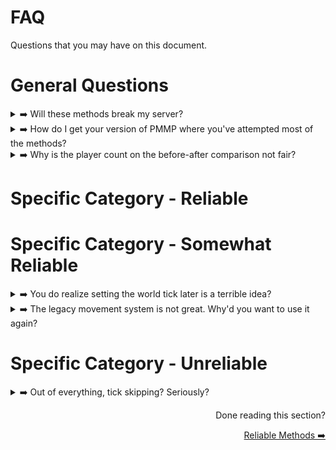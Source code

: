 # FAQ
Questions that you may have on this document.

# General Questions

<details>
<summary>➡️ Will these methods break my server?</summary>
<br>
Depending on the category you're considering. If you're looking at reliable methods, there shouldn't be any issues as long as you know what you're doing. On the other hand, if you're referring to unreliable methods, more issues will arise and needs to be fixed. 
</details>

<details>
<summary>➡️ How do I get your version of PMMP where you've attempted most of the methods?</summary>
<br>
You can't as I will not allow it. These were only tests, and this repository is solely intended for recording my discoveries — other servers are permitted to utilize it but I will not be held liable for any issues that arise.
</details>

<details>
<summary>➡️ Why is the player count on the before-after comparison not fair?</summary>
<br>
The player count displayed for my modified version of PMMP is incorrect. It's a problem that resulted from one of my own adjustments. However, because the information was gathered from a Skyblock server, the quantity of players is equal to the quantity of loaded worlds.
</details>

# Specific Category - Reliable

# Specific Category - Somewhat Reliable
<details>
<summary>➡️ You do realize setting the world tick later is a terrible idea?</summary>
<br>
On this point, I do agree with you. It would be challenging to employ that approach though since you have to manually repair the problems that result from doing so. You have to ensure that entity updates are not impacted by world tick modifications. You must not interfere with player updates since entities must update correctly.

If you think PMMP shouldn't be consuming so many resources for the server, if necessary, I would like you to attempt managing an 80-player SkyBlock server.
</details>

<details>
<summary>➡️ The legacy movement system is not great. Why'd you want to use it again?</summary>
<br>
I do also agree with you. Server authoritative movement will reduce the number of issues and exposed vulnerabilities. However, only use the legacy movement if you're willing to sacrifice them for better performance.
</details>

# Specific Category - Unreliable
<details>
<summary>➡️ Out of everything, tick skipping? Seriously? </summary>
<br>
I included tick skipping in that category as it is one of the worst methods ever. This would be advantageous in terms of preserving the TPS. I do agree with you, though, that performing actions on certain ticks will be very difficult if ticks are skipped. Although I have tested such a system before, tick skipping is not something I advise.

Please stay away from it.
</details>

<div align="right">
  <p>Done reading this section?</p>
    <a href = "https://github.com/AGTHARN/PMMP-Optimizations/blob/main/docs/RELIABLE.md" target = "_self">Reliable Methods ➡️</a>
</div>